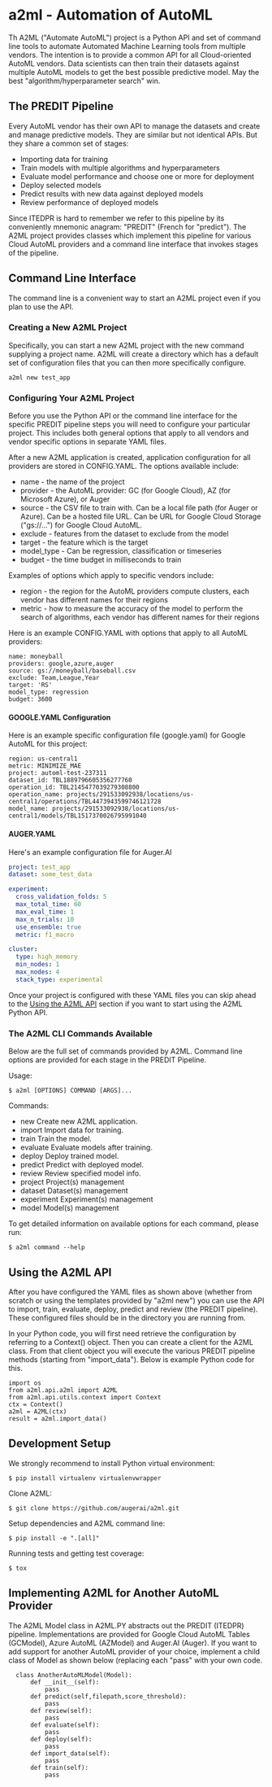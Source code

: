 # a2ml - Automation of AutoML
Th A2ML ("Automate AutoML") project is a Python API and set of command line tools to automate Automated Machine Learning tools from multiple vendors. The intention is to provide a common API for all Cloud-oriented AutoML vendors.  Data scientists can then train their datasets against multiple AutoML models to get the best possible predictive model.  May the best "algorithm/hyperparameter search" win.

## The PREDIT Pipeline
Every AutoML vendor has their own API to manage the datasets and create and
manage predictive models.  They are similar but not identical APIs.  But they share a
common set of stages:
* Importing data for training
* Train models with multiple algorithms and hyperparameters
* Evaluate model performance and choose one or more for deployment
* Deploy selected models
* Predict results with new data against deployed models
* Review performance of deployed models

Since ITEDPR is hard to remember we refer to this pipeline by its conveniently mnemonic anagram: "PREDIT" (French for "predict"). The A2ML project provides classes which implement this pipeline for various Cloud AutoML providers
and a command line interface that invokes stages of the pipeline.

## Command Line Interface

The command line is a convenient way to start an A2ML project even if you plan to use
the API.  

### Creating a New A2ML Project
Specifically, you can start a new A2ML project with the new command supplying a project name.  A2ML will create a directory which has a default set of configuration files that you can then more specifically configure.

```
a2ml new test_app
```

### Configuring Your A2ML Project

Before you use the Python API or the command line interface for the specific PREDIT pipeline steps you will need to configure your particular project. This includes both general options that apply to all vendors and vendor specific options in separate YAML files.  

After a new A2ML application is created, application configuration for all providers are stored in CONFIG.YAML. The options available include:
* name - the name of the project
* provider - the AutoML provider: GC (for Google Cloud), AZ (for Microsoft Azure), or Auger
* source - the CSV file to train with. Can be a local file path  (for Auger or Azure). Can be a hosted file URL.  Can be URL for Google Cloud Storage ("gs://...") for
Google Cloud AutoML.  
* exclude - features from the dataset to exclude from the model
* target - the feature which is the target
* model_type - Can be regression, classification or timeseries
* budget - the time budget in milliseconds to train

Examples of options which apply to specific vendors include:
* region - the region for the AutoML providers compute clusters, each vendor has different names for their regions
* metric - how to measure the accuracy of the model to perform the search of algorithms, each vendor has different names for their regions

Here is an example CONFIG.YAML with options that apply to all AutoML providers:

```
name: moneyball
providers: google,azure,auger
source: gs://moneyball/baseball.csv
exclude: Team,League,Year
target: 'RS'
model_type: regression
budget: 3600
```

#### GOOGLE.YAML Configuration
Here is an example specific configuration file (google.yaml) for Google AutoML for this project:
```
region: us-central1
metric: MINIMIZE_MAE
project: automl-test-237311
dataset_id: TBL1889796605356277760
operation_id: TBL2145477039279308800
operation_name: projects/291533092938/locations/us-central1/operations/TBL4473943599746121728
model_name: projects/291533092938/locations/us-central1/models/TBL1517370026795991040
```

#### AUGER.YAML
Here's an example configuration file for Auger.AI
``` auger.yaml
project: test_app
dataset: some_test_data

experiment:
  cross_validation_folds: 5
  max_total_time: 60
  max_eval_time: 1
  max_n_trials: 10
  use_ensemble: true
  metric: f1_macro

cluster:
  type: high_memory
  min_nodes: 1
  max_nodes: 4
  stack_type: experimental
```

Once your project is configured with these YAML files you can skip ahead to the
[Using the A2ML API](#using-the-a2ml-api) section if you want to start using the
A2ML Python API.

### The A2ML CLI Commands Available
Below are the full set of commands provided by A2ML. Command line options are provided for each stage in the PREDIT Pipeline.

Usage:
```
$ a2ml [OPTIONS] COMMAND [ARGS]...
```
Commands:
* new        Create new A2ML application.
* import     Import data for training.
* train      Train the model.
* evaluate   Evaluate models after training.
* deploy     Deploy trained model.
* predict    Predict with deployed model.
* review     Review specified model info.
* project    Project(s) management
* dataset    Dataset(s) management
* experiment Experiment(s) management
* model      Model(s) management

To get detailed information on available options for each command, please run:

```
$ a2ml command --help
```

## Using the A2ML API
After you have configured the YAML files as shown above (whether from scratch
or using the templates provided by "a2ml new") you can use the API to
import, train, evaluate, deploy, predict and review (the PREDIT pipeline).  These configured files should be in the directory you are running from.

In your Python code, you will first need retrieve the configuration by referring
to a Context() object.  Then you can create a client for the A2ML class.
From that client object you will execute the various PREDIT pipeline methods
(starting from "import_data"). Below is example Python code for this.

```
import os
from a2ml.api.a2ml import A2ML
from a2ml.api.utils.context import Context
ctx = Context()
a2ml = A2ML(ctx)
result = a2ml.import_data()
```

## Development Setup

We strongly recommend to install Python virtual environment:

```
$ pip install virtualenv virtualenvwrapper
```

Clone A2ML:

```
$ git clone https://github.com/augerai/a2ml.git
```

Setup dependencies and A2ML command line:

```
$ pip install -e ".[all]"
```

Running tests and getting test coverage:

```
$ tox
```

## Implementing A2ML for Another AutoML Provider
The A2ML Model class in A2ML.PY abstracts out the PREDIT (ITEDPR) pipeline.  Implementations are provided for Google Cloud AutoML Tables (GCModel), Azure AutoML (AZModel) and Auger.AI (Auger). If you want to add support for another AutoML provider of your choice, implement a child class of Model as shown below (replacing each "pass" with your own code.

```
  class AnotherAutoMLModel(Model):  
      def __init__(self):
          pass     
      def predict(self,filepath,score_threshold):
          pass
      def review(self):
          pass
      def evaluate(self):
          pass
      def deploy(self):
          pass
      def import_data(self):
          pass
      def train(self):
          pass
```
